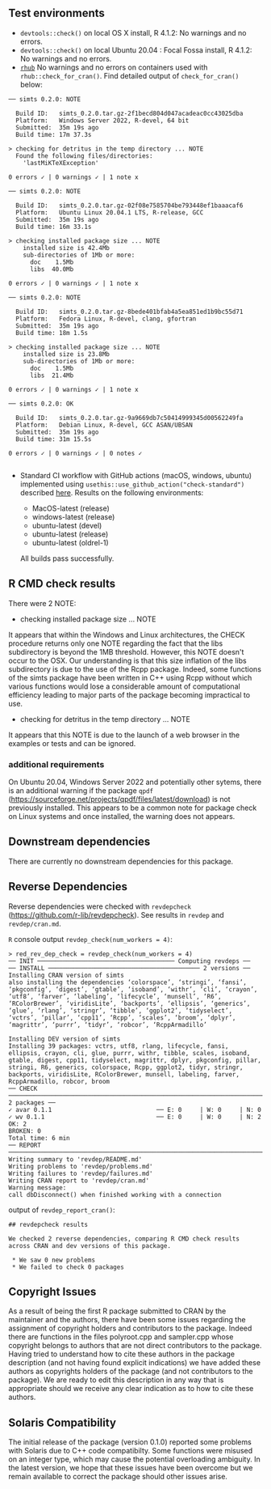 ## Test environments 

* `devtools::check()` on local OS X install, R 4.1.2: No warnings and no errors.
* `devtools::check()` on local Ubuntu 20.04 : Focal Fossa install, R 4.1.2: No warnings and no errors.
* [`rhub`](https://r-hub.github.io/rhub/)
  No warnings and no errors on containers used with `rhub::check_for_cran()`.
  Find detailed output of `check_for_cran()` below:

```
── simts 0.2.0: NOTE

  Build ID:   simts_0.2.0.tar.gz-2f1becd804d047acadeac0cc43025dba
  Platform:   Windows Server 2022, R-devel, 64 bit
  Submitted:  35m 19s ago
  Build time: 17m 37.3s

> checking for detritus in the temp directory ... NOTE
  Found the following files/directories:
    'lastMiKTeXException'

0 errors ✓ | 0 warnings ✓ | 1 note x

── simts 0.2.0: NOTE

  Build ID:   simts_0.2.0.tar.gz-02f08e7585704be793448ef1baaacaf6
  Platform:   Ubuntu Linux 20.04.1 LTS, R-release, GCC
  Submitted:  35m 19s ago
  Build time: 16m 33.1s

> checking installed package size ... NOTE
    installed size is 42.4Mb
    sub-directories of 1Mb or more:
      doc    1.5Mb
      libs  40.0Mb

0 errors ✓ | 0 warnings ✓ | 1 note x

── simts 0.2.0: NOTE

  Build ID:   simts_0.2.0.tar.gz-8bede401bfab4a5ea851ed1b9bc55d71
  Platform:   Fedora Linux, R-devel, clang, gfortran
  Submitted:  35m 19s ago
  Build time: 18m 1.5s

> checking installed package size ... NOTE
    installed size is 23.8Mb
    sub-directories of 1Mb or more:
      doc    1.5Mb
      libs  21.4Mb

0 errors ✓ | 0 warnings ✓ | 1 note x

── simts 0.2.0: OK

  Build ID:   simts_0.2.0.tar.gz-9a9669db7c50414999345d00562249fa
  Platform:   Debian Linux, R-devel, GCC ASAN/UBSAN
  Submitted:  35m 19s ago
  Build time: 31m 15.5s

0 errors ✓ | 0 warnings ✓ | 0 notes ✓


```

* Standard CI workflow with GitHub actions (macOS, windows, ubuntu) implemented using `usethis::use_github_action("check-standard")` described [here](https://github.com/r-lib/actions/tree/master/examples).
Results on the following environments:
  - MacOS-latest (release)
  - windows-latest (release)
  - ubuntu-latest (devel)
  - ubuntu-latest (release)
  - ubuntu-latest (oldrel-1)
  
  All builds pass successfully.

## R CMD check results

There were 2 NOTE:

* checking installed package size ... NOTE
  
It appears that within the Windows and Linux architectures, the CHECK procedure returns only one NOTE regarding the fact that the libs subdirectory is beyond the 1MB threshold. However, this NOTE doesn't occur to the OSX. Our understanding is that this size inflation of the libs subdirectory is due to the use of the Rcpp package. Indeed, some functions of the simts package have been written in C++ using Rcpp without which various functions would lose a considerable amount of computational efficiency leading to major parts of the package becoming impractical to use.

* checking for detritus in the temp directory ... NOTE

It appears that this NOTE is due to the launch of a web browser in the examples or tests and can be ignored.

### additional requirements

On Ubuntu 20.04, Windows Server 2022 and potentially other sytems, there is an additional warning if the package `qpdf` (https://sourceforge.net/projects/qpdf/files/latest/download) is not previously installed. This appears to be a common note for package check on Linux systems and once installed, the warning does not appears.


## Downstream dependencies

There are currently no downstream dependencies for this package.

## Reverse Dependencies

Reverse dependencies were checked with `revdepcheck` (https://github.com/r-lib/revdepcheck). See results in `revdep` and `revdep/cran.md`.

`R` console output `revdep_check(num_workers = 4)`:

```
> red_rev_dep_check = revdep_check(num_workers = 4)
── INIT ────────────────────────────────────── Computing revdeps ──
── INSTALL ────────────────────────────────────────── 2 versions ──
Installing CRAN version of simts
also installing the dependencies ‘colorspace’, ‘stringi’, ‘fansi’, ‘pkgconfig’, ‘digest’, ‘gtable’, ‘isoband’, ‘withr’, ‘cli’, ‘crayon’, ‘utf8’, ‘farver’, ‘labeling’, ‘lifecycle’, ‘munsell’, ‘R6’, ‘RColorBrewer’, ‘viridisLite’, ‘backports’, ‘ellipsis’, ‘generics’, ‘glue’, ‘rlang’, ‘stringr’, ‘tibble’, ‘ggplot2’, ‘tidyselect’, ‘vctrs’, ‘pillar’, ‘cpp11’, ‘Rcpp’, ‘scales’, ‘broom’, ‘dplyr’, ‘magrittr’, ‘purrr’, ‘tidyr’, ‘robcor’, ‘RcppArmadillo’

Installing DEV version of simts
Installing 39 packages: vctrs, utf8, rlang, lifecycle, fansi, ellipsis, crayon, cli, glue, purrr, withr, tibble, scales, isoband, gtable, digest, cpp11, tidyselect, magrittr, dplyr, pkgconfig, pillar, stringi, R6, generics, colorspace, Rcpp, ggplot2, tidyr, stringr, backports, viridisLite, RColorBrewer, munsell, labeling, farver, RcppArmadillo, robcor, broom
── CHECK ──────────────────────────────────────────────────────────────────────── 2 packages ──
✓ avar 0.1.1                             ── E: 0     | W: 0     | N: 0                         
✓ wv 0.1.1                               ── E: 0     | W: 0     | N: 2                         
OK: 2                                                                                        
BROKEN: 0
Total time: 6 min
── REPORT ─────────────────────────────────────────────────────────────────────────────────────
Writing summary to 'revdep/README.md'
Writing problems to 'revdep/problems.md'
Writing failures to 'revdep/failures.md'
Writing CRAN report to 'revdep/cran.md'
Warning message:
call dbDisconnect() when finished working with a connection 
```

output of `revdep_report_cran()`:

```
## revdepcheck results

We checked 2 reverse dependencies, comparing R CMD check results across CRAN and dev versions of this package.

 * We saw 0 new problems
 * We failed to check 0 packages
```


## Copyright Issues

As a result of being the first R package submitted to CRAN by the maintainer and the authors, there have been some issues regarding the assignment of copyright holders and contributors to the package. Indeed there are functions in the files polyroot.cpp and sampler.cpp whose copyright belongs to authors that are not direct contributors to the package. Having tried to understand how to cite these authors in the package description (and not having found explicit indications) we have added these authors as copyrights holders of the package (and not contributors to the package). We are ready to edit this description in any way that is appropriate should we receive any clear indication as to how to cite these authors.

## Solaris Compatibility

The initial release of the package (version 0.1.0) reported some problems with Solaris due to C++ code compatibilty. Some functions were misused on an integer type, which may cause the potential overloading ambiguity. In the latest version, we hope that these issues have been overcome but we remain available to correct the package should other issues arise.

